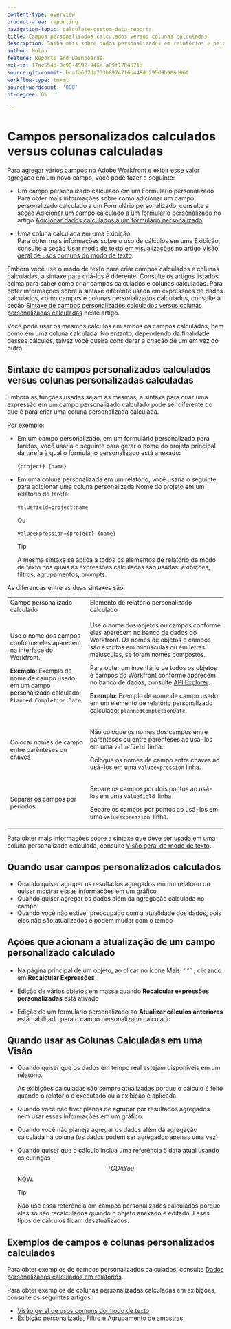 ```yaml
---
content-type: overview
product-area: reporting
navigation-topic: calculate-custom-data-reports
title: Campos personalizados calculados versus colunas calculadas
description: Saiba mais sobre dados personalizados em relatórios e painéis
author: Nolan
feature: Reports and Dashboards
exl-id: 17ac554d-0c90-4592-946e-a89f1784571d
source-git-commit: bcafa607da733b89747f6b448dd295d9b906d060
workflow-type: tm+mt
source-wordcount: '800'
ht-degree: 0%

---
```


# Campos personalizados calculados versus colunas calculadas

Para agregar vários campos no Adobe Workfront e exibir esse valor agregado em um novo campo, você pode fazer o seguinte:

* Um campo personalizado calculado em um Formulário personalizado\
  Para obter mais informações sobre como adicionar um campo personalizado calculado a um Formulário personalizado, consulte a seção [Adicionar um campo calculado a um formulário personalizado](../../../administration-and-setup/customize-workfront/create-manage-custom-forms/add-calculated-data-to-custom-form.md#creating-calculated-custom-fields) no artigo [Adicionar dados calculados a um formulário personalizado](../../../administration-and-setup/customize-workfront/create-manage-custom-forms/add-calculated-data-to-custom-form.md).

* Uma coluna calculada em uma Exibição\
  Para obter mais informações sobre o uso de cálculos em uma Exibição, consulte a seção [Usar modo de texto em visualizações](../../../reports-and-dashboards/reports/text-mode/understand-common-uses-text-mode.md#using-text-mode-in-views) no artigo [Visão geral de usos comuns do modo de texto](../../../reports-and-dashboards/reports/text-mode/understand-common-uses-text-mode.md).

Embora você use o modo de texto para criar campos calculados e colunas calculadas, a sintaxe para criá-los é diferente. Consulte os artigos listados acima para saber como criar campos calculados e colunas calculadas. Para obter informações sobre a sintaxe diferente usada em expressões de dados calculados, como campos e colunas personalizados calculados, consulte a seção [Sintaxe de campos personalizados calculados versus colunas personalizadas calculadas](#syntax-of-calculated-custom-fields-vs-calculated-custom-columns-syntax) neste artigo.

Você pode usar os mesmos cálculos em ambos os campos calculados, bem como em uma coluna calculada. No entanto, dependendo da finalidade desses cálculos, talvez você queira considerar a criação de um em vez do outro.

## Sintaxe de campos personalizados calculados versus colunas personalizadas calculadas

Embora as funções usadas sejam as mesmas, a sintaxe para criar uma expressão em um campo personalizado calculado pode ser diferente do que é para criar uma coluna personalizada calculada.

Por exemplo:

* Em um campo personalizado, em um formulário personalizado para tarefas, você usaria o seguinte para gerar o nome do projeto principal da tarefa à qual o formulário personalizado está anexado:

  ```
  {project}.{name}
  ```

* Em uma coluna personalizada em um relatório, você usaria o seguinte para adicionar uma coluna personalizada Nome do projeto em um relatório de tarefa:

  ```
  valuefield=project:name
  ```

  Ou

  ```
  valueexpression={project}.{name}
  ```

  >[!TIP]
  >
  >A mesma sintaxe se aplica a todos os elementos de relatório de modo de texto nos quais as expressões calculadas são usadas: exibições, filtros, agrupamentos, prompts.

As diferenças entre as duas sintaxes são:

<table style="table-layout:auto"> 
 <col> 
 <col> 
 <tbody> 
  <tr> 
   <td>Campo personalizado calculado</td> 
   <td>Elemento de relatório personalizado calculado</td> 
  </tr> 
  <tr> 
   <td> <p>Use o nome dos campos conforme eles aparecem na interface do Workfront.</p> <p class="example" data-mc-autonum="<b>Example: </b>"><span class="autonumber"><span><b>Exemplo: </b></span></span>Exemplo de nome de campo usado em um campo personalizado calculado: <code>Planned Completion Date</code>.</p> </td> 
   <td> <p>Use o nome dos objetos ou campos conforme eles aparecem no banco de dados do Workfront. Os nomes de objetos e campos são escritos em minúsculas ou em letras maiúsculas, se forem nomes compostos. </p> <p>Para obter um inventário de todos os objetos e campos do Workfront conforme aparecem no banco de dados, consulte <a href="../../../wf-api/general/api-explorer.md" class="MCXref xref">API Explorer</a>. </p> <p class="example" data-mc-autonum="<b>Example: </b>"><span class="autonumber"><span><b>Exemplo: </b></span></span>Exemplo de nome de campo usado em um elemento de relatório personalizado calculado: <code>plannedCompletionDate</code>.</p> </td> 
  </tr> 
  <tr> 
   <td>Colocar nomes de campo entre parênteses ou chaves</td> 
   <td> <p>Não coloque os nomes dos campos entre parênteses ou entre parênteses ao usá-los em uma <code>valuefield </code>linha.</p> <p>Coloque os nomes de campo entre chaves ao usá-los em uma <code>valueexpression</code> linha.</p> </td> 
  </tr> 
  <tr> 
   <td>Separar os campos por períodos</td> 
   <td> <p>Separe os campos por dois pontos ao usá-los em uma <code>valuefield </code>linha</p> <p>Separe os campos por pontos ao usá-los em uma <code>valueexpression </code>linha. </p> </td> 
  </tr> 
 </tbody> 
</table>

Para obter mais informações sobre a sintaxe que deve ser usada em uma coluna personalizada calculada, consulte [Visão geral do modo de texto](../../../reports-and-dashboards/reports/text-mode/understand-text-mode.md).

## Quando usar campos personalizados calculados

* Quando quiser agrupar os resultados agregados em um relatório ou quiser mostrar essas informações em um gráfico
* Quando quiser agregar os dados além da agregação calculada no campo
* Quando você não estiver preocupado com a atualidade dos dados, pois eles não são atualizados e podem mudar com o tempo

## Ações que acionam a atualização de um campo personalizado calculado

* Na página principal de um objeto, ao clicar no ícone Mais ![](assets/more-icon.png), clicando em **Recalcular Expressões**

* Edição de vários objetos em massa quando **Recalcular expressões personalizadas** está ativado
* Edição de um formulário personalizado ao **Atualizar cálculos anteriores** está habilitado para o campo personalizado calculado

## Quando usar as Colunas Calculadas em uma Visão

* Quando quiser que os dados em tempo real estejam disponíveis em um relatório.

  As exibições calculadas são sempre atualizadas porque o cálculo é feito quando o relatório é executado ou a exibição é aplicada.

* Quando você não tiver planos de agrupar por resultados agregados nem usar essas informações em um gráfico.
* Quando você não planeja agregar os dados além da agregação calculada na coluna (os dados podem ser agregados apenas uma vez).
* Quando quiser que o cálculo inclua uma referência à data atual usando os curingas $$TODAY ou $$NOW.

  >[!TIP]
  >
  >Não use essa referência em campos personalizados calculados porque eles só são recalculados quando o objeto anexado é editado. Esses tipos de cálculos ficam desatualizados.

## Exemplos de campos e colunas personalizados calculados

Para obter exemplos de campos personalizados calculados, consulte [Dados personalizados calculados em relatórios](../../../reports-and-dashboards/reports/calc-cstm-data-reports/calculated-custom-data-reports.md).

Para obter exemplos de colunas personalizadas calculadas em exibições, consulte os seguintes artigos:

* [Visão geral de usos comuns do modo de texto](../../../reports-and-dashboards/reports/text-mode/understand-common-uses-text-mode.md)
* [Exibição personalizada, Filtro e Agrupamento de amostras](../../../reports-and-dashboards/reports/custom-view-filter-grouping-samples/custom-view-filter-grouping-samples.md)
